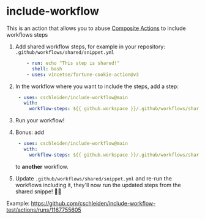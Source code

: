 # include-workflow

This is an action that allows you to abuse [Composite Actions](https://docs.github.com/en/actions/creating-actions/creating-a-composite-action) to include workflows steps 

1. Add shared workflow steps, for example in your repository:
   `.github/workflows/shared/snippet.yml`
   ```yaml
       - run: echo "This step is shared!"
         shell: bash
       - uses: vincetse/fortune-cookie-action@v3
   ```
   
2. In the workflow where you want to include the steps, add a step:
   ```yaml
    - uses: cschleiden/include-workflow@main
      with:
        workflow-steps: ${{ github.workspace }}/.github/workflows/shared/snippet.yml
   ```
3. Run your workflow!

4. Bonus: add 
   ```yaml
    - uses: cschleiden/include-workflow@main
      with:
        workflow-steps: ${{ github.workspace }}/.github/workflows/shared/snippet.yml
   ```
   to **another** workflow.

5. Update `.github/workflows/shared/snippet.yml` and re-run the workflows including it, they'll now run the updated steps from the shared snippe! 🎉🥳

Example: https://github.com/cschleiden/include-workflow-test/actions/runs/1167755605 
